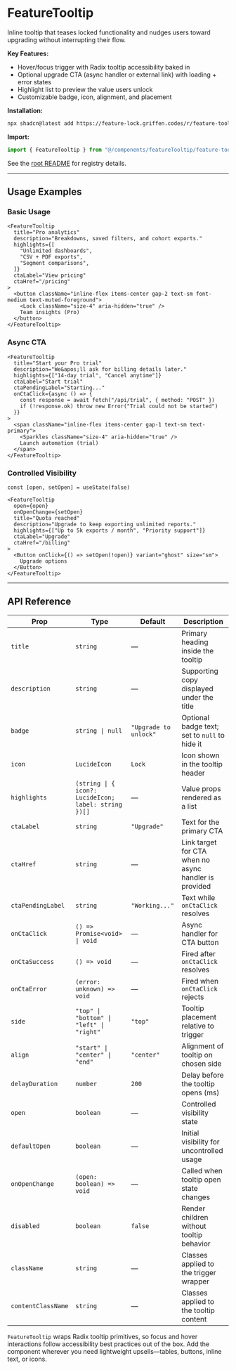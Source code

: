 # FeatureTooltip

Inline tooltip that teases locked functionality and nudges users toward upgrading without interrupting their flow.

**Key Features:**
- Hover/focus trigger with Radix tooltip accessibility baked in
- Optional upgrade CTA (async handler or external link) with loading + error states
- Highlight list to preview the value users unlock
- Customizable badge, icon, alignment, and placement

**Installation:**
```bash
npx shadcn@latest add https://feature-lock.griffen.codes/r/feature-tooltip
```

**Import:**
```typescript
import { FeatureTooltip } from "@/components/featureTooltip/feature-tooltip"
```

See the [root README](../../README.md) for registry details.

---

## Usage Examples

### Basic Usage

```tsx
<FeatureTooltip
  title="Pro analytics"
  description="Breakdowns, saved filters, and cohort exports."
  highlights={[
    "Unlimited dashboards",
    "CSV + PDF exports",
    "Segment comparisons",
  ]}
  ctaLabel="View pricing"
  ctaHref="/pricing"
>
  <button className="inline-flex items-center gap-2 text-sm font-medium text-muted-foreground">
    <Lock className="size-4" aria-hidden="true" />
    Team insights (Pro)
  </button>
</FeatureTooltip>
```

### Async CTA

```tsx
<FeatureTooltip
  title="Start your Pro trial"
  description="We&apos;ll ask for billing details later."
  highlights={["14-day trial", "Cancel anytime"]}
  ctaLabel="Start trial"
  ctaPendingLabel="Starting..."
  onCtaClick={async () => {
    const response = await fetch("/api/trial", { method: "POST" })
    if (!response.ok) throw new Error("Trial could not be started")
  }}
>
  <span className="inline-flex items-center gap-1 text-sm text-primary">
    <Sparkles className="size-4" aria-hidden="true" />
    Launch automation (trial)
  </span>
</FeatureTooltip>
```

### Controlled Visibility

```tsx
const [open, setOpen] = useState(false)

<FeatureTooltip
  open={open}
  onOpenChange={setOpen}
  title="Quota reached"
  description="Upgrade to keep exporting unlimited reports."
  highlights={["Up to 5k exports / month", "Priority support"]}
  ctaLabel="Upgrade"
  ctaHref="/billing"
>
  <Button onClick={() => setOpen(!open)} variant="ghost" size="sm">
    Upgrade options
  </Button>
</FeatureTooltip>
```

---

## API Reference

| Prop | Type | Default | Description |
|------|------|---------|-------------|
| `title` | `string` | — | Primary heading inside the tooltip |
| `description` | `string` | — | Supporting copy displayed under the title |
| `badge` | `string \| null` | `"Upgrade to unlock"` | Optional badge text; set to `null` to hide it |
| `icon` | `LucideIcon` | `Lock` | Icon shown in the tooltip header |
| `highlights` | `(string \| { icon?: LucideIcon; label: string })[]` | — | Value props rendered as a list |
| `ctaLabel` | `string` | `"Upgrade"` | Text for the primary CTA |
| `ctaHref` | `string` | — | Link target for CTA when no async handler is provided |
| `ctaPendingLabel` | `string` | `"Working..."` | Text while `onCtaClick` resolves |
| `onCtaClick` | `() => Promise<void> \| void` | — | Async handler for CTA button |
| `onCtaSuccess` | `() => void` | — | Fired after `onCtaClick` resolves |
| `onCtaError` | `(error: unknown) => void` | — | Fired when `onCtaClick` rejects |
| `side` | `"top" \| "bottom" \| "left" \| "right"` | `"top"` | Tooltip placement relative to trigger |
| `align` | `"start" \| "center" \| "end"` | `"center"` | Alignment of tooltip on chosen side |
| `delayDuration` | `number` | `200` | Delay before the tooltip opens (ms) |
| `open` | `boolean` | — | Controlled visibility state |
| `defaultOpen` | `boolean` | — | Initial visibility for uncontrolled usage |
| `onOpenChange` | `(open: boolean) => void` | — | Called when tooltip open state changes |
| `disabled` | `boolean` | `false` | Render children without tooltip behavior |
| `className` | `string` | — | Classes applied to the trigger wrapper |
| `contentClassName` | `string` | — | Classes applied to the tooltip content |

`FeatureTooltip` wraps Radix tooltip primitives, so focus and hover interactions follow accessibility best practices out of the box. Add the component wherever you need lightweight upsells—tables, buttons, inline text, or icons.
